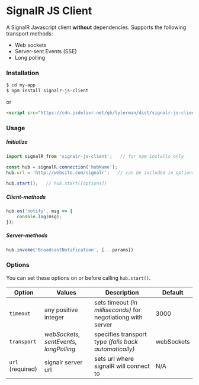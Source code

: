 # SignalR JS Client

A SignalR Javascript client **without** dependencies. Supports the following transport methods:

  - Web sockets
  - Server-sent Events (SSE)
  - Long polling

### Installation

```sh
$ cd my-app
$ npm install signalr-js-client
```
or
```html
<script src="https://cdn.jsdelivr.net/gh/lylerman/dist/signalr-js-client.js"></script> // minified version also available
```
### Usage

##### Initialize

```js
import signalR from 'signalr-js-client';   // for npm installs only

const hub = signalR.connection('hubName');
hub.url = 'http://website.com/signalr';   // can be included in options
    
hub.start();   // hub.start([options])
```

##### Client-methods

```js
hub.on('notify', msg => {
    console.log(msg);
});
```

##### Server-methods

```js
hub.invoke('BroadcastNotification', [...params])
```

### Options

You can set these options on or before calling ```hub.start()```.

| Option | Values |Description | Default |
| ------ | ------ | ------ | ------ |
| ```timeout``` | any positive integer | sets timeout *(in milliseconds)* for negotiationg with server | 3000 |
| ```transport``` | *webSockets, sentEvents, longPolling* | specifies transport type *(falls back automatically)* | webSockets |
| ```url``` (required) | signalr server url | sets url where signalR will connect to | N/A |